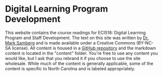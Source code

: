 # Digital Learning Program Development

This website contains the course readings for ECI518: Digital Learning Program and Staff Development. The text on this site was written by [Dr. Mark Samberg](http://go.ncsu.edu/mark) and is made available under a Creative Commons (BY-NC-SA license). All content is housed in a [GitHub repository](https://github.com/mjsamberg/digital-learning-program-development) and the markdown content is located in the "content" folder. You're free to use any content you would like, but I ask that you rebrand it if you choose to use the site wholesale. While much of the content is generally applicable, some of the content is specific to North Carolina and is labeled appropriately.